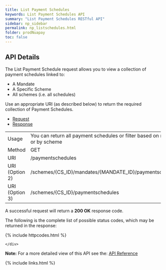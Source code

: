 ```yaml
---
title: List Payment Schedules
keywords: List Payment Schedules API
summary: "List Payment Schedules RESTful API"
sidebar: np_sidebar
permalink: np_listschedules.html
folder: prodNuapay
toc: false
---
```


## API Details

The List Payment Schedule request allows you to view a collection of payment schedules linked to:

* A Mandate
* A Specific Scheme
* All schemes (i.e. all schedules)

Use an appropriate URI (as described below) to return the required collection of Payment Schedules.

<ul id="profileTabs" class="nav nav-tabs">
    <li class="active"><a href="#profile" data-toggle="tab">Request</a></li>
    <li><a href="#about" data-toggle="tab">Response</a></li>
   
</ul>
  <div class="tab-content">
<div role="tabpanel" class="tab-pane active" id="profile">


  <table>
<colgroup>
<col width="30%" />
<col width="90%" />
</colgroup>

<tbody>
<tr>
<td markdown="span">Usage</td>
<td markdown="span">You can return all payment schedules or filter based on mandate or by scheme</td>
</tr>
<tr>
<td markdown="span">Method</td>
<td markdown="span"><span class="label label-success">GET </span>
</td>
</tr>
<tr>
<td markdown="span">URI</td>
<td markdown="span">/paymentschedules
</td>
</tr>
<tr>
<td markdown="span">URI (Option 2)</td>
<td markdown="span">/schemes/{CS_ID}/mandates/{MANDATE_ID}/paymentschedules
</td>
</tr>
<tr>
<td markdown="span">URI (Option 3)</td>
<td markdown="span">/schemes/{CS_ID}/paymentschedules
</td>
</tr>
</tbody>
</table>



</div>

<div role="tabpanel" class="tab-pane" id="about">
<p>A successful request will return a <b>200 OK</b> response code.</p>
<p>The following is the complete list of possible status codes, which may be returned in the response:</p>
      {% include httpcodes.html %}
    
    
    </div>


</div>

<b>Note:</b> For a more detailed view of this API see the: <a href="https://docs.nuapay.com/v1/#list-schedules" target = '_blank'><i class="fa fa-cogs"></i> API Reference</a>


<!--{% include swaggerlink.html %}-->



{% include links.html %}
